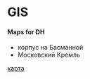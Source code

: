 # GIS
#### Maps for DH
* корпус на Басманной
* Московский Кремль

[карта](https://github.com/tsmetelkina/GIS/blob/master/map.geojson)
